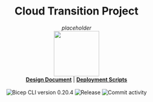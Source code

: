 <h1 align="center">Cloud Transition Project</h1>
<p align="center">
  <i>placeholder</i>
   <br/>
  <img width="120" src="https://github.com/techgrounds/techgrounds-kaman/blob/main/00_includes/BicepLogoImaazure-original-wordmark.svg" />
  <br/>
  <b><a href="https://github.com/techgrounds/techgrounds-kaman/blob/main/10_Project/v1.1/docs/design%20documentation.md">Design Document</a></b> | <b><a href="https://github.com/techgrounds/techgrounds-kaman/tree/main/10_Project/v1.0%20mvp/src">Deployment Scripts</a></b>
  <br/><br/>
  <a>
    <img src="https://img.shields.io/badge/Bicep_CLI-0.20.4-green
" alt="Bicep CLI version 0.20.4">
  </a>
   <a>
    <img src="https://img.shields.io/github/v/release/techgrounds/techgrounds-kaman
" alt="Release">
  </a>
  </a>
   <a>
    <img src="https://img.shields.io/github/commit-activity/w/techgrounds/techgrounds-kaman
" alt="Commit activity">
  </a>
</p>
